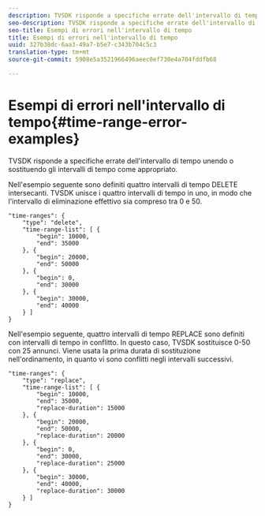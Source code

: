 ```yaml
---
description: TVSDK risponde a specifiche errate dell'intervallo di tempo unendo o sostituendo gli intervalli di tempo come appropriato.
seo-description: TVSDK risponde a specifiche errate dell'intervallo di tempo unendo o sostituendo gli intervalli di tempo come appropriato.
seo-title: Esempi di errori nell'intervallo di tempo
title: Esempi di errori nell'intervallo di tempo
uuid: 327b38dc-6aa3-49a7-b5e7-c343b704c5c3
translation-type: tm+mt
source-git-commit: 5908e5a3521966496aeec0ef730e4a704fddfb68

---
```



# Esempi di errori nell&#39;intervallo di tempo{#time-range-error-examples}

TVSDK risponde a specifiche errate dell&#39;intervallo di tempo unendo o sostituendo gli intervalli di tempo come appropriato.

Nell&#39;esempio seguente sono definiti quattro intervalli di tempo DELETE intersecanti. TVSDK unisce i quattro intervalli di tempo in uno, in modo che l&#39;intervallo di eliminazione effettivo sia compreso tra 0 e 50.

```
"time-ranges": {
    "type": "delete",
    "time-range-list": [ {
        "begin": 10000,
        "end": 35000
    }, {
        "begin": 20000,
        "end": 50000
    }, {
        "begin": 0,
        "end": 30000
    }, {
        "begin": 30000,
        "end": 40000
    } ]
}
```

Nell&#39;esempio seguente, quattro intervalli di tempo REPLACE sono definiti con intervalli di tempo in conflitto. In questo caso, TVSDK sostituisce 0-50 con 25 annunci. Viene usata la prima durata di sostituzione nell&#39;ordinamento, in quanto vi sono conflitti negli intervalli successivi.

```
"time-ranges": {
    "type": "replace",
    "time-range-list": [ {
        "begin": 10000,
        "end": 35000,
        "replace-duration": 15000
    }, {
        "begin": 20000,
        "end": 50000,
        "replace-duration": 20000
    }, {
        "begin": 0,
        "end": 30000,
        "replace-duration": 25000
    }, {
        "begin": 30000,
        "end": 40000,
        "replace-duration": 30000
    } ]
}
```

